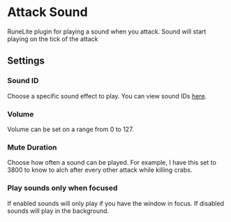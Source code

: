 # Attack Sound
RuneLite plugin for playing a sound when you attack. Sound will start playing on the tick of the attack

## Settings

### Sound ID
Choose a specific sound effect to play. You can view sound IDs [here](https://oldschool.runescape.wiki/w/List_of_in-game_sound_IDs).
### Volume 
Volume can be set on a range from 0 to 127.
### Mute Duration
Choose how often a sound can be played. For example, I have this set to 3800 to know to alch after every other attack while killing crabs.
### Play sounds only when focused
If enabled sounds will only play if you have the window in focus. If disabled sounds will play in the background.
